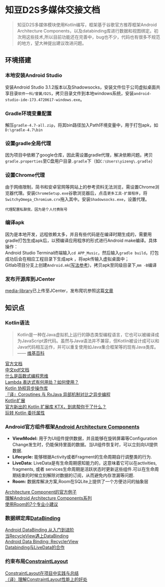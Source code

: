 # 知豆D2S多媒体交接文档
>知豆D2S多媒体模块使用Kotlin编写，框架基于谷歌官方推荐框架Android Architecture Components，以及databinding库进行数据和视图绑定。初次用这些技术,所以目前功能还在完善中，bug也不少，代码也有很多不规范的地方，望大神提出建议改进问题。

##  环境搭建
### 本地安装Android Studio
安装Android Studio 3.1.2版本以及Shadowsocks，安装文件位于公司虚拟桌面共享目录`软件一科/曾翼/D2S`，拷贝目录文件到本地windows系统，安装`android-studio-ide-173.4720617-windows.exe`。
### Gradle环境变量配置
解压`gradle-4.7-all.zip`，将其bin路径加入Path环境变量中，用于打包apk，如`D:\gradle-4.7\bin`

### 设置gradle全局代理
 因为项目中依赖了google仓库，因此需设置gradle代理，解决依赖问题。拷贝`gradle.properties`至C盘用户目录`.gradle`下（如`C:\Users\yizeng\.gradle`）
### 设置Chrome代理
由于网络限制，简书和安卓官网等网站上的参考资料无法浏览，需设置Chrome浏览器代理。安装`ChromeSetup.exe`谷歌浏览器后，点击`更多工具-扩展程序`，将`SwitchyOmega_Chromium.crx`拖入其中。安装`Shadowsocks.exe`，设置代理。

`代理配置私聊我，因为是个人付费账号`
### 编译apk
因为是本地开发，远程依赖太多，并且有些代码是在编译时期生成的，需要用gradle打包生成apk后，以预编译应用程序的形式进行Android make编译。具体操作：</br>
Android Studio Terminal终端输入`cd APP_Music`，然后输入`gradle build`，打包成功后会在相应工程目录下生成apk ，将apk传输入虚拟桌面中；</br>
Gitlab项目分支上创建`Android.mk`([写法参考](https://github.com/alex8156/SolingMedia/blob/master/APP_Music/Android.mk))，拷贝apk至同级目录下,`mm -B`编译

### 发布开源库到JCenter

[media-library](https://bintray.com/alex8156/SolingMedia/media-library)已上传至JCenter，发布爬坑参照这篇[文章](https://android.jlelse.eu/publishing-your-android-kotlin-or-java-library-to-jcenter-from-android-studio-1b24977fe450)


## 知识点
### Kotlin语法
>Kotlin是一种在Java虚拟机上运行的静态类型编程语言，它也可以被编译成为JavaScript源代码。虽然与Java语法并不兼容，但Kotlin被设计成可以和Java代码相互运作，并可以重复使用如Java集合框架等的现有Java类库。—— [维基百科](https://zh.wikipedia.org/wiki/Kotlin)

 [官方文档](http://kotlinlang.org/docs/reference/) </br>
 [中文pdf文档](https://legacy.gitbook.com/download/pdf/book/hltj/kotlin-reference-chinese)</br>
 [什么是函数式编程思维](https://www.zhihu.com/question/28292740)</br>
 [Lambda 表达式有何用处？如何使用？](https://www.zhihu.com/question/20125256)</br>
[Kotlin 协程异步操作库](https://www.jianshu.com/p/d4a8358e843e)</br>
[『译』Coroutines 与 RxJava 异部机制对比之异步编程](https://www.jianshu.com/p/c9a3c32943fc)</br>
[Kotlin扩展](https://blog.csdn.net/qq_26122557/article/details/79385640)</br>
[官方新出的 Kotlin 扩展库 KTX，到底帮你干了什么？](https://www.jianshu.com/p/d2b3fdef90d8)</br>
[玩转 Kotlin 委托属性](https://www.jianshu.com/p/306bdc2bac3f)



### Android官方组件框架[Android Architecture Components](https://developer.android.com/topic/libraries/architecture/)

- **ViewModel:** 用于为UI组件提供数据，并且能够在旋转屏幕等Configuration Change发生时，仍能保持里面的数据。当UI组件恢复时，可以立刻向UI提供数据.
- **Lifecycle:**  能够根据Activity或者Fragment的生命周期自行调整类的行为.
- **LiveData:** LiveData是有生命周期感知能力的，这意味着它可以在activities, fragments, 或者 services生命周期是活跃状态时更新这些组件.可以在生命周期结束的时候立刻解除对数据的订阅，从而避免内存泄漏等问题.
- **Room:**  数据库解决方案,Room在SQLite上提供了一个方便访问的抽象层

[Architecture Component的官方例子](https://github.com/googlesamples/android-architecture-components)</br>
[理解Android Architecture Components系列](https://www.jianshu.com/p/42eb71ec4a19)</br>
[使用Room的7个专业小建议](https://medium.com/google-developers/7-pro-tips-for-room-fbadea4bfbd1)</br>

###  数据绑定库[DataBinding](https://developer.android.com/topic/libraries/data-binding/)
[Android DataBinding 从入门到进阶](https://blog.csdn.net/c10wtiybq1ye3/article/details/80491063)</br>
[当RecycleView遇上DataBinding](https://www.jianshu.com/p/fd57c53df244)</br>
[Android Data Binding: RecyclerView](https://medium.com/google-developers/android-data-binding-recyclerview-db7c40d9f0e4)</br>
[Databinding与LiveData的合作](https://juejin.im/post/5a4b89e2f265da430e4f896f)</br>
### 约束布局[ConstraintLayout](https://developer.android.com/reference/android/support/constraint/ConstraintLayout)</br>
[ConstraintLayout在项目中实践与总结](https://www.jianshu.com/p/f110b4fcfe93)</br>
[（译）理解ConstraintLayout性能上的好处](https://www.jianshu.com/p/fae1d533597b)</br>























